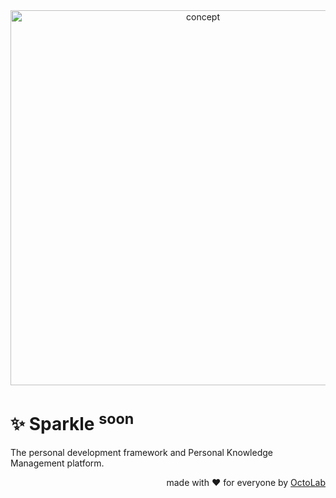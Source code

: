<div align="center">
  <picture>
    <source media="(prefers-color-scheme: dark)"
            height="600px"
            srcset="https://cdn.octolab.org/sparkle/concept_dark.png"/>
    <img alt="concept"
          height="600px"
          src="https://cdn.octolab.org/sparkle/concept.png"/>
  </picture>
</div>

#  ✨ Sparkle <sup>soon</sup>

The personal development framework and Personal Knowledge
Management platform.

<p align="right">made with ❤️ for everyone by <a href="https://www.octolab.org/">OctoLab</a></p>

[social.preview]:   https://cdn.octolab.org/repo/go-service.png
[preview.config]:   https://socialify.git.ci/octomation/go-service?description=1&font=Raleway&language=1&name=1&owner=1&pattern=Circuit%20Board&theme=Light
[preview.fallback]: https://socialify.git.ci/octomation/go-service/image?description=1&font=Raleway&language=1&name=1&owner=1&pattern=Circuit%20Board&theme=Light

[awesome.icon]:     https://awesome.re/mentioned-badge.svg
[awesome.page]:     https://awesome-go.com/project-layout/
[coverage.icon]:    https://codecov.io/gh/octomation/go-service/branch/main/graph/badge.svg
[coverage.page]:    https://codecov.io/gh/octomation/go-service
[quality.icon]:     https://goreportcard.com/badge/go.octolab.org/template/service
[quality.page]:     https://goreportcard.com/report/go.octolab.org/template/service
[docs.icon]:        https://pkg.go.dev/badge/go.octolab.org/template/service.svg
[docs.page]:        https://pkg.go.dev/go.octolab.org/template/service
[build.icon]:       https://img.shields.io/badge/ci%2Fcd-GitHub%20Actions-brightgreen
[build.page]:       https://github.com/octomation/go-service/actions
[site.icon]:        https://img.shields.io/badge/site-GitHub%20Pages-brightgreen
[site.page]:        https://go-service.octolab.org
[mirror.icon]:      https://img.shields.io/badge/mirror-Bitbucket-blue
[mirror.page]:      https://bitbucket.org/kamilsk/go-service
[template.icon]:    https://img.shields.io/badge/template-go--service-blue
[template.page]:    https://github.com/octomation/go-service

[action.discuss]:   https://github.com/octomation/go-service/discussions/new/choose
[action.fork]:      https://github.com/octomation/go-service/fork
[action.generate]:  https://github.com/octomation/go-service/generate
[action.issue]:     https://github.com/octomation/go-service/issues/new/choose
[docs.contrib]:     https://github.com/octomation/.github/blob/main/.github/CONTRIBUTING.md
[octolab.site]:     https://github.com/octolab
